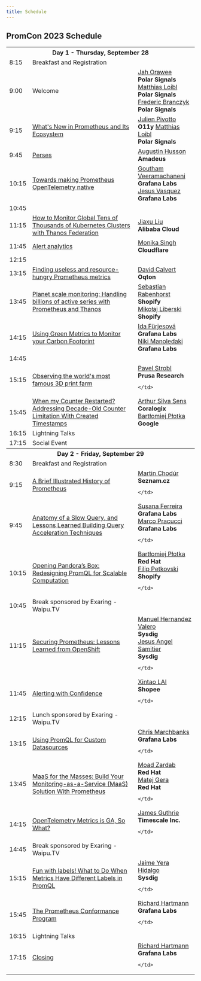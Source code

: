 ```yaml
---
title: Schedule
---
```


## PromCon 2023 Schedule

<table class="table schedule-table">
  <tr class="day">
    <th colspan="3">Day 1 - Thursday, September 28</th>
  </tr>
  <tr class="break">
    <td>8:15</td>
    <td>Breakfast and Registration</td>
    <td></td>
  </tr>
   <tr class="talk">
    <td>9:00</td>
    <td>
      Welcome
    </td>
    <td>
      <a href="../speakers/jah-orawee">Jah Orawee</a>
      <br/>
      <b>Polar Signals</b>
      <br/>
      <a href="../speakers/matthias-loibl">Matthias Loibl</a>
      <br/>
      <b>Polar Signals</b>
      <br/>
      <a href="../speakers/frederic-branczyk">Frederic Branczyk</a>
      <br/>
      <b>Polar Signals</b>
    </td>

  </tr>
   <tr class="talk">
    <td>9:15</td>
    <td>
      <a href="../talks/whats-new-in-prometheus-and-its-">What's New in Prometheus and Its Ecosystem</a>
    </td>
    <td>
      <a href="../speakers/julien-pivotto">Julien Pivotto</a>
      <br/>
      <b>O11y</b>
      <a href="../speakers/matthias-loibl">Matthias Loibl</a>
      <br/>
      <b>Polar Signals</b>
    </td>
  </tr>
   <tr class="talk">
    <td>9:45</td>
    <td>
      <a href="../talks/perses">Perses</a>
    </td>
    <td>
      <a href="../speakers/augustin-husson">Augustin Husson</a>
      <br>
      <b>Amadeus</b>
    </td>
  </tr>
   <tr class="talk">
    <td>10:15</td>
    <td>
      <a href="../talks/towards-making-prometheus-opentelemetry-native">Towards making Prometheus OpenTelemetry native</a>
    </td>
    <td>
      <a href="../speakers/goutham-veeramachaneni">Goutham Veeramachaneni</a>
      <br/>
      <b>Grafana Labs</b>
      <br/>
      <a href="../speakers/jesus-vasquez">Jesus Vasquez</a>
      <br/>
      <b>Grafana Labs</b>
      <br/>
    </td>
  </tr>
  <tr class="break">
    <td>10:45</td>
    <td></td>
    <td></td>
  </tr>
   <tr class="talk">
    <td>11:15</td>
    <td>
      <a href="../talks/how-to-monitor-global-tens-of-thousands-of-kubernetes-clusters-with-thanos-federation">How to Monitor Global Tens of Thousands of Kubernetes Clusters with Thanos Federation</a>
    </td>
    <td>
      <a href="../speakers/jiaxu-liu">Jiaxu Liu</a>
      <br>
      <b>Alibaba Cloud</b>
    </td>
  </tr>
   <tr class="talk">
    <td>11:45</td>
    <td>
      <a href="../talks/alert-analytics">Alert analytics</a>
    </td>
    <td>
      <a href="../speakers/monika-singh">Monika Singh</a>
      <br>
      <b>Cloudflare</b>
    </td>
  </tr>
  <tr class="break">
    <td>12:15</td>
    <td></td>
    <td></td>
  </tr>
   <tr class="talk">
    <td>13:15</td>
    <td>
      <a href="../talks/finding-useless-and-resource-hungry-prometheus-metrics">Finding useless and resource-hungry Prometheus metrics</a>
    </td>
    <td>
      <a href="../speakers/david-calvert">David Calvert</a>
      <br>
      <b>Oqton</b>
    </td>
  </tr>
   <tr class="talk">
    <td>13:45</td>
    <td>
      <a href="../talks/planet-scale-monitoring-handling-billions-of-active-series-with-prometheus-and-thanos">Planet scale monitoring: Handling billions of active series with Prometheus and Thanos</a>
    </td>
    <td>
      <a href="../speakers/sebastian-rabenhorst">Sebastian Rabenhorst</a>
      <br>
      <b>Shopify</b>
      <br/>
      <a href="../speakers/mikolaj-liberski">Mikołaj Liberski</a>
      <br>
      <b>Shopify</b>
    </td>
  </tr>
   <tr class="talk">
    <td>14:15</td>
    <td>
      <a href="../talks/using-green-metrics-to-monitor-your-carbon-footprint">Using Green Metrics to Monitor your Carbon Footprint </a>
    </td>
    <td>
      <a href="../speakers/ida-furjesova">Ida Fürjesová</a>
      <br>
      <b>Grafana Labs</b>
      <br>
      <a href="../speakers/niki-manoledaki">Niki Manoledaki</a>
      <br>
      <b>Grafana Labs</b>
      <br>
    </td>
  </tr>
  <tr class="break">
    <td>14:45</td>
    <td></td>
    <td></td>
  </tr>
   <tr class="talk">
    <td>15:15</td>
    <td>
      <a href="../talks/observing-the-worlds-most-famous-3d-print-farm">Observing the world's most famous 3D print farm</a>
    </td>
    <td>
      <a href="../speakers/pavel-strobl">Pavel Strobl</a>
      <br>
      <b>Prusa Research</b>
      
    </td>
  </tr>
   <tr class="talk">
    <td>15:45</td>
    <td>
      <a href="../talks/when-my-counter-restarted-addressing-decade-old-counter-limitation-with-created-timestamps">When my Counter Restarted? Addressing Decade-Old Counter Limitation With Created Timestamps</a>
    </td>
    <td>
      <a href="../speakers/arthur-silva-sens">Arthur Silva Sens</a>
      <br>
      <b>Coralogix</b>
      <br>
      <a href="../speakers/bartlomiej-plotka">Bartłomiej Płotka</a>
      <br>
      <b>Google</b>
    </td>
  </tr>
  <tr class="talk">
    <td>16:15</td>
    <td>Lightning Talks</td>
    <td></td>
  </tr>
  <tr class="break">
    <td>17:15</td>
    <td>Social Event</td>
    <td></td>
  </tr>
  <tr class="day">
    <th colspan="3">Day 2 - Friday, September 29</th>
  </tr>
  <tr class="break">
    <td>8:30</td>
    <td>Breakfast and Registration</td>
    <td></td>
  </tr>
   <tr class="talk">
    <td>9:15</td>
    <td>
      <a href="../talks/a-brief-illustrated-history-of-p">A Brief Illustrated History of Prometheus</a>
    </td>
    <td>
      <a href="../speakers/martin-chodúr">Martin Chodúr</a>
      <br>
      <b>Seznam.cz</b>
      
    </td>
  </tr>
   <tr class="talk">
    <td>9:45</td>
    <td>
      <a href="../talks/anatomy-of-a-slow-query-and-less">Anatomy of a Slow Query, and Lessons Learned Building Query Acceleration Techniques</a>
    </td>
    <td>
      <a href="../speakers/susana-ferreira">Susana Ferreira</a>
      <br>
      <b>Grafana Labs</b>
      <br/>
      <a href="../speakers/marco-pracucci">Marco Pracucci</a>
      <br>
      <b>Grafana Labs</b>
      
    </td>
  </tr>
   <tr class="talk">
    <td>10:15</td>
    <td>
      <a href="../talks/opening-pandoras-box-redesigning">Opening Pandora’s Box: Redesigning PromQL for Scalable Computation</a>
    </td>
    <td>
      <a href="../speakers/bartłomiej-płotka">Bartłomiej Płotka</a>
      <br>
      <b>Red Hat</b>
      <br/>
      <a href="../speakers/filip-petkovski">Filip Petkovski</a>
      <br>
      <b>Shopify</b>
      
    </td>
  </tr>
  <tr class="break">
    <td>10:45</td>
    <td>Break sponsored by Exaring - Waipu.TV</td>
    <td></td>
  </tr>
   <tr class="talk">
    <td>11:15</td>
    <td>
      <a href="../talks/securing-prometheus-lessons-lear">Securing Prometheus: Lessons Learned from OpenShift</a>
    </td>
    <td>
      <a href="../speakers/manuel-hernandez-valero">Manuel Hernandez Valero</a>
      <br>
      <b>Sysdig</b>
      <br/>
      <a href="../speakers/jesus-angel-samitier">Jesus Angel Samitier</a>
      <br>
      <b>Sysdig</b>
      
    </td>
  </tr>
   <tr class="talk">
    <td>11:45</td>
    <td>
      <a href="../talks/alerting-with-confidence">Alerting with Confidence</a>
    </td>
    <td>
      <a href="../speakers/xintao-lai">Xintao LAI</a>
      <br>
      <b>Shopee</b>
      
    </td>
  </tr>
  <tr class="break">
    <td>12:15</td>
    <td>Lunch sponsored by Exaring - Waipu.TV</td>
    <td></td>
  </tr>
   <tr class="talk">
    <td>13:15</td>
    <td>
      <a href="../talks/using-promql-for-custom-datasour">Using PromQL for Custom Datasources</a>
    </td>
    <td>
      <a href="../speakers/chris-marchbanks">Chris Marchbanks</a>
      <br>
      <b>Grafana Labs</b>
      
    </td>
  </tr>
   <tr class="talk">
    <td>13:45</td>
    <td>
      <a href="../talks/maas-for-the-masses-build-your-m">MaaS for the Masses: Build Your Monitoring-as-a-Service (MaaS) Solution With Prometheus</a>
    </td>
    <td>
      <a href="../speakers/moad-zardab">Moad Zardab</a>
      <br>
      <b>Red Hat</b>
      <br/>
      <a href="../speakers/matej-gera">Matej Gera</a>
      <br>
      <b>Red Hat</b>
      
    </td>
  </tr>
   <tr class="talk">
    <td>14:15</td>
    <td>
      <a href="../talks/opentelemetry-metrics-is-ga-so-w">OpenTelemetry Metrics is GA, So What?</a>
    </td>
    <td>
      <a href="../speakers/james-guthrie">James Guthrie</a>
      <br>
      <b>Timescale Inc.</b>
      
    </td>
  </tr>
  <tr class="break">
    <td>14:45</td>
    <td>Break sponsored by Exaring - Waipu.TV</td>
    <td></td>
  </tr>
   <tr class="talk">
    <td>15:15</td>
    <td>
      <a href="../talks/fun-with-labels!-what-to-do-when">Fun with labels! What to Do When Metrics Have Different Labels in PromQL</a>
    </td>
    <td>
      <a href="../speakers/jaime-yera-hidalgo">Jaime Yera Hidalgo</a>
      <br>
      <b>Sysdig</b>
      
    </td>
  </tr>
   <tr class="talk">
    <td>15:45</td>
    <td>
      <a href="../talks/the-prometheus-conformance">The Prometheus Conformance Program</a>
    </td>
    <td>
      <a href="../speakers/richard-hartmann">Richard Hartmann</a>
      <br>
      <b>Grafana Labs</b>
      
    </td>
  </tr>
  <tr class="talk">
    <td>16:15</td>
    <td>Lightning Talks</td>
    <td></td>
  </tr>
   <tr class="talk">
    <td>17:15</td>
    <td>
      <a href="../talks/closing">Closing</a>
    </td>
    <td>
      <a href="../speakers/richard-hartmann">Richard Hartmann</a>
      <br>
      <b>Grafana Labs</b>
      
    </td>
  </tr>
</table>
